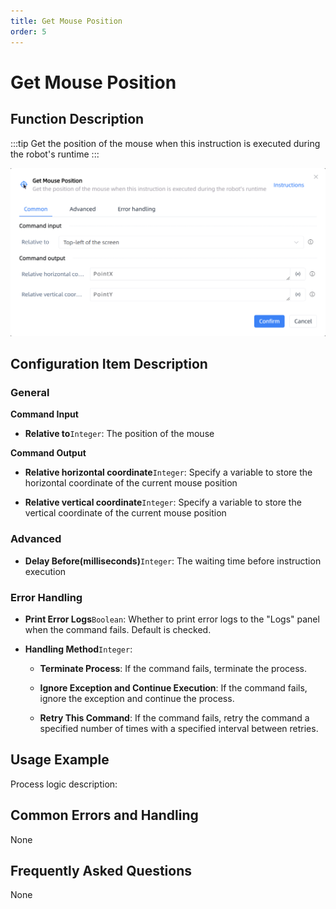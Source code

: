```yaml
---
title: Get Mouse Position
order: 5
---
```


# Get Mouse Position

## Function Description

:::tip 
Get the position of the mouse when this instruction is executed during the robot's runtime
:::

![Get Mouse Position](../../assets/Get%20Mouse%20Position_command.png)

## Configuration Item Description

### General

**Command Input**

- **Relative to**`Integer`: The position of the mouse


**Command Output**

- **Relative horizontal coordinate**`Integer`: Specify a variable to store the horizontal coordinate of the current mouse position

- **Relative vertical coordinate**`Integer`: Specify a variable to store the vertical coordinate of the current mouse position

### Advanced

- **Delay Before(milliseconds)**`Integer`: The waiting time before instruction execution

### Error Handling

- **Print Error Logs**`Boolean`: Whether to print error logs to the "Logs" panel when the command fails. Default is checked. 

- **Handling Method**`Integer`:

    - **Terminate Process**: If the command fails, terminate the process.

    - **Ignore Exception and Continue Execution**: If the command fails, ignore the exception and continue the process.

    - **Retry This Command**: If the command fails, retry the command a specified number of times with a specified interval between retries.

## Usage Example

Process logic description:

## Common Errors and Handling

None

## Frequently Asked Questions

None

